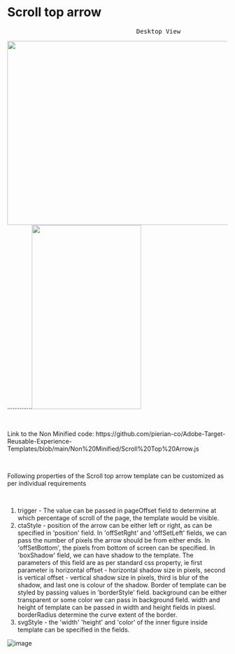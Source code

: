 # Scroll top arrow
<pre>                                   Desktop View                                                            Mobile View             </pre>
<img src="" width="700" height="420">..............<img src="" width="250" height="420">

<p>&nbsp;</p>
Link to the Non Minified code: https://github.com/pierian-co/Adobe-Target-Reusable-Experience-Templates/blob/main/Non%20Minified/Scroll%20Top%20Arrow.js
<p>&nbsp;</p>

Following properties of the Scroll top arrow template can be customized as per individual requirements

<p>&nbsp;</p>

1. trigger - The value can be passed in pageOffset field to determine at which percentage of scroll of the page, the template would be visible. 
2. ctaStyle - position of the arrow can be either left or right, as can be specified in 'position' field. In 'offSetRght' and 'offSetLeft' fields, we can pass the number of pixels the arrow should be from either ends. In 'offSetBottom', the pixels from bottom of screen can be specified. In 'boxShadow' field, we can have shadow to the template. The parameters of this field are as per standard css property, ie first parameter is horizontal offset - horizontal shadow size in pixels, second is vertical offset - vertical shadow size in pixels, third is blur of the shadow, and last one is colour of the shadow. Border of template can be styled by passing values in 'borderStyle' field. background can be either transparent or some color we can pass in background field. width and height of template can be passed in width and height fields in pixesl. borderRadius determine the curve extent of the border.
3. svgStyle - the 'width' 'height' and 'color' of the inner figure inside template can be specified in the fields. 


![image](https://user-images.githubusercontent.com/101316657/173494099-2f3fe997-8449-4c5b-8849-4c81ca0546aa.png)

